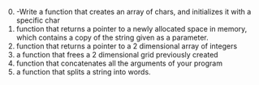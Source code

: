 0. -Write a function that creates an array of chars, and initializes it with a specific char
1. function that returns a pointer to a newly allocated space in memory, which contains a copy of the string given as a parameter.
3. function that returns a pointer to a 2 dimensional array of integers
4. a function that frees a 2 dimensional grid previously created
5. function that concatenates all the arguments of your program
6. a function that splits a string into words.
